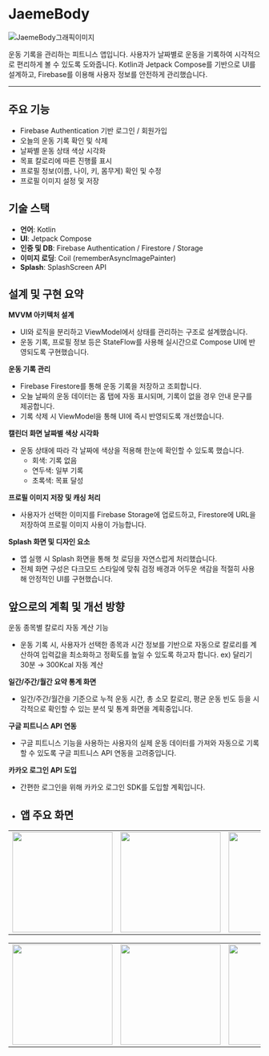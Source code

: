 # JaemeBody

![JaemeBody그래픽이미지](https://github.com/user-attachments/assets/54f5d7fd-0a0b-46c5-9a22-bfc22a135d63)

운동 기록을 관리하는 피트니스 앱입니다. 사용자가 날짜별로 운동을 기록하여 시각적으로 편리하게 볼 수 있도록 도와줍니다. Kotlin과 Jetpack Compose를 기반으로 UI를 설계하고, Firebase를 이용해 사용자 정보를 안전하게 관리했습니다.
<hr/>

## 주요 기능
- Firebase Authentication 기반 로그인 / 회원가입
- 오늘의 운동 기록 확인 및 삭제
- 날짜별 운동 상태 색상 시각화
- 목표 칼로리에 따른 진행률 표시
- 프로필 정보(이름, 나이, 키, 몸무게) 확인 및 수정
- 프로필 이미지 설정 및 저장

## 기술 스택
- **언어**: Kotlin
- **UI**: Jetpack Compose
- **인증 및 DB**: Firebase Authentication / Firestore / Storage
- **이미지 로딩**: Coil (rememberAsyncImagePainter)
- **Splash**: SplashScreen API

## 설계 및 구현 요약
**MVVM 아키텍처 설계**

- UI와 로직을 분리하고 ViewModel에서 상태를 관리하는 구조로 설계했습니다.
- 운동 기록, 프로필 정보 등은 StateFlow를 사용해 실시간으로 Compose UI에 반영되도록 구현했습니다.

**운동 기록 관리**

- Firebase Firestore를 통해 운동 기록을 저장하고 조회합니다.
- 오늘 날짜의 운동 데이터는 홈 탭에 자동 표시되며, 기록이 없을 경우 안내 문구를 제공합니다.
- 기록 삭제 시 ViewModel을 통해 UI에 즉시 반영되도록 개선했습니다.

**캘린더 화면 날짜별 색상 시각화**

- 운동 상태에 따라 각 날짜에 색상을 적용해 한눈에 확인할 수 있도록 했습니다.
    - 회색: 기록 없음
    - 연두색: 일부 기록
    - 초록색: 목표 달성

**프로필 이미지 저장 및 캐싱 처리**

- 사용자가 선택한 이미지를 Firebase Storage에 업로드하고, Firestore에 URL을 저장하여 프로필 이미지 사용이 가능합니다.

**Splash 화면 및 디자인 요소**

- 앱 실행 시 Splash 화면을 통해 첫 로딩을 자연스럽게 처리했습니다.
- 전체 화면 구성은 다크모드 스타일에 맞춰 검정 배경과 어두운 색감을 적절히 사용해 안정적인 UI를 구현했습니다.

## 앞으로의 계획 및 개선 방향
운동 종목별 칼로리 자동 계산 기능
- 운동 기록 시, 사용자가 선택한 종목과 시간 정보를 기반으로 자동으로 칼로리를 계산하여 입력값을 최소화하고 정확도를 높일 수 있도록 하고자 합니다. ex) 달리기 30분 → 300Kcal 자동 계산

**일간/주간/월간 요약 통계 화면**
- 일간/주간/월간을 기준으로 누적 운동 시간, 총 소모 칼로리, 평균 운동 빈도 등을 시각적으로 확인할 수 있는 분석 및 통계 화면을 계획중입니다.

**구글 피트니스 API 연동**
- 구글 피트니스 기능을 사용하는 사용자의 실제 운동 데이터를 가져와 자동으로 기록할 수 있도록 구글 피트니스 API 연동을 고려중입니다.

**카카오 로그인 API 도입**
- 간편한 로그인을 위해 카카오 로그인 SDK를 도입할 계획입니다.

- ## 앱 주요 화면
<table>
  <tr>
    <td><img src="https://github.com/user-attachments/assets/53062775-473f-4861-b8d3-1af5d2ba5d38" width="200"></td>
    <td><img src="https://github.com/user-attachments/assets/8dc58351-59aa-44c3-904a-98b3730157c1" width="200"></td>
    <td><img src="https://github.com/user-attachments/assets/446e3285-7491-471c-88fb-1aece830a476" width="200"></td>
    <td><img src="https://github.com/user-attachments/assets/d62c3a63-7b88-45fe-b784-9c2f929adf1a" width="200"></td>
    <td><img src="https://github.com/user-attachments/assets/1726f8d2-0669-4754-bfec-338fa6fe5b21" width="200"></td>
    <td><img src="https://github.com/user-attachments/assets/9bd9f961-5e37-48d1-83b1-34d41fc96e5e" width="200"></td>
  </tr>
</table>
<div align="center">
<table>
  <tr>
    <td><img src="https://github.com/user-attachments/assets/b1decbfc-6676-4866-be5f-881f456fab6b" width="200"></td>
    <td><img src="https://github.com/user-attachments/assets/f2ac38e5-9a34-4dec-84e2-7f0adcaef874" width="200"></td>
    <td><img src="https://github.com/user-attachments/assets/d71793b2-6d7f-4389-a9bd-c6840ea7eedc" width="200"></td>
    <td><img src="https://github.com/user-attachments/assets/e6cab1fd-7441-4238-928b-0b9f25174b15" width="200"></td>
  </tr>
</table>
</div>

